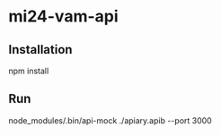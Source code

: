 mi24-vam-api
============

## Installation

npm install

## Run

node_modules/.bin/api-mock ./apiary.apib --port 3000
